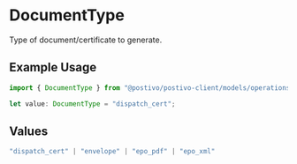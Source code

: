 # DocumentType

Type of document/certificate to generate.

## Example Usage

```typescript
import { DocumentType } from "@postivo/postivo-client/models/operations";

let value: DocumentType = "dispatch_cert";
```

## Values

```typescript
"dispatch_cert" | "envelope" | "epo_pdf" | "epo_xml"
```
